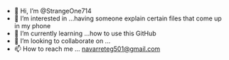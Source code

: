 - 👋 Hi, I’m @StrangeOne714
- 👀 I’m interested in ...having someone explain certain files that come up in my phone 
- 🌱 I’m currently learning ...how to use this GitHub 
- 💞️ I’m looking to collaborate on ...
- 📫 How to reach me ... navarreteg501@gmail.com

<!---
StrangeOne714/StrangeOne714 is a ✨ special ✨ repository because its `README.md` (this file) appears on your GitHub profile.
You can click the Preview link to take a look at your changes.
--->
